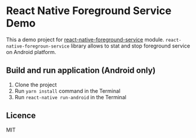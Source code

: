 # React Native Foreground Service Demo

This a demo project for [react-native-foreground-service](https://github.com/voximplant/react-native-foreground-service) module.
`react-native-foregroun-service` library allows to stat and stop foreground service on Android platform.


## Build and run application (Android only)
1. Clone the project
2. Run `yarn install` command in the Terminal
3. Run `react-native run-android` in the Terminal

## Licence 
MIT
